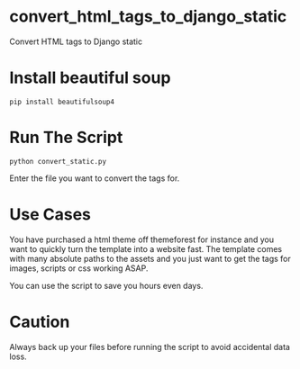 # convert_html_tags_to_django_static
Convert HTML tags to Django static

# Install beautiful soup

`pip install beautifulsoup4`

# Run The Script

`python convert_static.py`

Enter the file you want to convert the tags for. 

# Use Cases

You have purchased a html theme off themeforest for instance and you want to quickly turn the template into a  website fast. The template comes with many absolute paths to the assets and you just want to get the tags for images, scripts or css working ASAP.

You can use the script to save you hours even days.

# Caution

Always back up your files before running the script to avoid accidental data loss.
